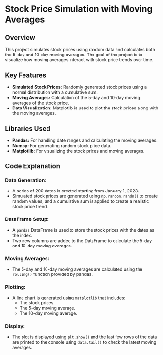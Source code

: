 # Stock Price Simulation with Moving Averages

## Overview
This project simulates stock prices using random data and calculates both the 5-day and 10-day moving averages. The goal of the project is to visualize how moving averages interact with stock price trends over time.

## Key Features
- **Simulated Stock Prices:** Randomly generated stock prices using a normal distribution with a cumulative sum.
- **Moving Averages:** Calculation of the 5-day and 10-day moving averages of the stock price.
- **Data Visualization:** Matplotlib is used to plot the stock prices along with the moving averages.

## Libraries Used
- **Pandas:** For handling date ranges and calculating the moving averages.
- **Numpy:** For generating random stock price data.
- **Matplotlib:** For visualizing the stock prices and moving averages.

## Code Explanation

### Data Generation:
- A series of 200 dates is created starting from January 1, 2023.
- Simulated stock prices are generated using `np.random.randn()` to create random values, and a cumulative sum is applied to create a realistic stock price trend.

### DataFrame Setup:
- A `pandas` DataFrame is used to store the stock prices with the dates as the index.
- Two new columns are added to the DataFrame to calculate the 5-day and 10-day moving averages.

### Moving Averages:
- The 5-day and 10-day moving averages are calculated using the `rolling()` function provided by pandas.

### Plotting:
- A line chart is generated using `matplotlib` that includes:
  - The stock prices.
  - The 5-day moving average.
  - The 10-day moving average.

### Display:
- The plot is displayed using `plt.show()` and the last few rows of the data are printed to the console using `data.tail()` to check the latest moving averages.

